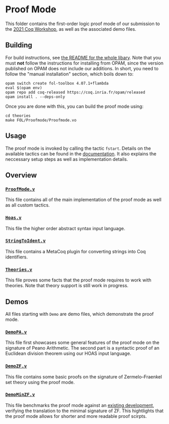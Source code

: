 # Proof Mode

This folder contains the first-order logic proof mode of our submission to the [2021 Coq Workshop](https://coq-workshop.gitlab.io/2021/), as well as the associated demo files.

## Building

For build instructions, see [the README for the whole libary](https://github.com/dominik-kirst/coq-library-undecidability/tree/coqws#manual-installation). Note that you must **not** follow the instructions for installing from OPAM, since the version published on OPAM does not include our additions. In short, you need to follow the "manual installation" section, which boils down to:

```
opam switch create fol-toolbox 4.07.1+flambda
eval $(opam env)
opam repo add coq-released https://coq.inria.fr/opam/released
opam install . --deps-only
```
Once you are done with this, you can build the proof mode using:
```
cd theories
make FOL/Proofmode/Proofmode.vo
```

## Usage

The proof mode is invoked by calling the tactic `fstart`.
Details on the available tactics can be found in the [documentation](Manual.pdf).
It also explains the neccessary setup steps as well as implementation details.

## Overview

### [`ProofMode.v`](ProofMode.v)
This file contains all of the main implementation of the proof mode as well as all custom tactics. 

### [`Hoas.v`](Hoas.v)
This file the higher order abstract syntax input language.

### [`StringToIdent.v`](StringToIdent.v)
This file contains a MetaCoq plugin for converting strings into Coq identifiers.

### [`Theories.v`](Theories.v)
This file proves some facts that the proof mode requires to work with theories.
Note that theory support is still work in progress.

## Demos
All files starting with `Demo` are demo files, which demonstrate the proof mode.

### [`DemoPA.v`](DemoPA.v)
This file first showcases some general features of the proof mode on the signature of Peano Arithmetic.
The second part is a syntactic proof of an Euclidean division theorem using our HOAS input language.

### [`DemoZF.v`](DemoZF.v)

This file contains some basic proofs on the signature of Zermelo–Fraenkel set theory using the proof mode.

### [`DemoMinZF.v`](DemoMinZF.v)

This file benchmarks the proof mode against an [existing development](../Reductions/PCPb_to_minZF.v#527), verifying the translation to the minimal signature of ZF.
This hightlights that the proof mode allows for shorter and more readable proof scirpts.
